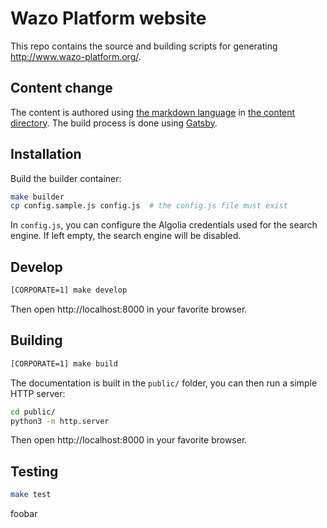 # Wazo Platform website

This repo contains the source and building scripts for generating http://www.wazo-platform.org/.

## Content change

The content is authored using [the markdown language](https://en.wikipedia.org/wiki/Markdown) in [the content
directory](content). The build process is done using [Gatsby](https://www.gatsbyjs.org/).

## Installation

Build the builder container:

```sh
make builder
cp config.sample.js config.js  # the config.js file must exist
```

In `config.js`, you can configure the Algolia credentials used for the search engine. If left empty, the search engine will be disabled.

## Develop

```sh
[CORPORATE=1] make develop
```

Then open http://localhost:8000 in your favorite browser.

## Building

```sh
[CORPORATE=1] make build
```

The documentation is built in the `public/` folder, you can then run a simple HTTP server:

```sh
cd public/
python3 -m http.server
```

Then open http://localhost:8000 in your favorite browser.


## Testing

```sh
make test
```
foobar
